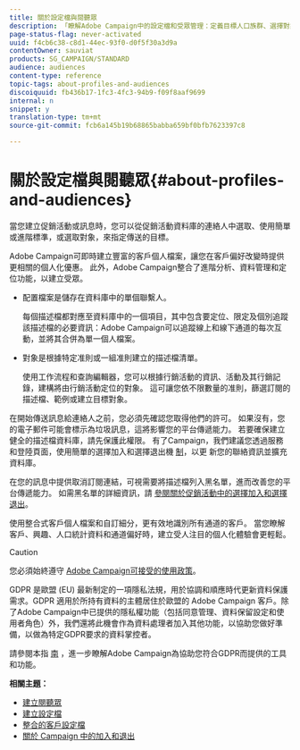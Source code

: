 ```yaml
---
title: 關於設定檔與閱聽眾
description: 「瞭解Adobe Campaign中的設定檔和受眾管理：定義目標人口族群、選擇對象、篩選收件者、收集資料及更新個人檔案。」
page-status-flag: never-activated
uuid: f4cb6c38-c8d1-44ec-93f0-d0f5f30a3d9a
contentOwner: sauviat
products: SG_CAMPAIGN/STANDARD
audience: audiences
content-type: reference
topic-tags: about-profiles-and-audiences
discoiquuid: fb436b17-1fc3-4fc3-94b9-f09f8aaf9699
internal: n
snippet: y
translation-type: tm+mt
source-git-commit: fcb6a145b19b68865babba659bf0bfb7623397c8

---
```



# 關於設定檔與閱聽眾{#about-profiles-and-audiences}

當您建立促銷活動或訊息時，您可以從促銷活動資料庫的連絡人中選取、使用簡單或進階標準，或選取對象，來指定傳送的目標。

Adobe Campaign可即時建立豐富的客戶個人檔案，讓您在客戶偏好改變時提供更相關的個人化優惠。 此外，Adobe Campaign整合了進階分析、資料管理和定位功能，以建立受眾。

* 配置檔案是儲存在資料庫中的單個聯繫人。

   每個描述檔都對應至資料庫中的一個項目，其中包含要定位、限定及個別追蹤該描述檔的必要資訊：Adobe Campaign可以追蹤線上和線下通道的每次互動，並將其合併為單一個人檔案。

* 對象是根據特定准則或一組准則建立的描述檔清單。

   使用工作流程和查詢編輯器，您可以根據行銷活動的資訊、活動及其行銷記錄，建構將由行銷活動定位的對象。 這可讓您依不限數量的准則，篩選訂閱的描述檔、範例或建立目標對象。

在開始傳送訊息給連絡人之前，您必須先確認您取得他們的許可。 如果沒有，您的電子郵件可能會標示為垃圾訊息，這將影響您的平台傳遞能力。 若要確保建立健全的描述檔資料庫，請先保護此權限。 有了Campaign，我們建議您透過服務和登陸頁面，使用簡單的選擇加入和選擇退出機 [制](../../audiences/using/creating-a-service.md)，以更 [](../../channels/using/getting-started-with-landing-pages.md) 新您的聯絡資訊並擴充資料庫。

在您的訊息中提供取消訂閱連結，可視需要將描述檔列入黑名單，進而改善您的平台傳遞能力。 如需黑名單的詳細資訊，請 [參閱關於促銷活動中的選擇加入和選擇退出](../../audiences/using/about-opt-in-and-opt-out-in-campaign.md)。

使用整合式客戶個人檔案和自訂細分，更有效地識別所有通道的客戶。 當您瞭解客戶、興趣、人口統計資料和通道偏好時，建立受人注目的個人化體驗會更輕鬆。

>[!CAUTION]
>
>您必須始終遵守 [Adobe Campaign可接受的使用政策](https://www.adobe.com/legal/terms/aup.html)。

GDPR 是歐盟 (EU) 最新制定的一項隱私法規，用於協調和順應時代更新資料保護需求。GDPR 適用於所持有資料的主體居住於歐盟的 Adobe Campaign 客戶。除了Adobe Campaign中已提供的隱私權功能（包括同意管理、資料保留設定和使用者角色）外，我們還將此機會作為資料處理者加入其他功能，以協助您做好準備，以做為特定GDPR要求的資料掌控者。

請參閱本指 [南](https://docs.campaign.adobe.com/doc/standard/getting_started/en/ACS_GDPR.html) ，進一步瞭解Adobe Campaign為協助您符合GDPR而提供的工具和功能。

**相關主題：**

* [建立閱聽眾](../../audiences/using/creating-audiences.md)
* [建立設定檔](../../audiences/using/creating-profiles.md)
* [整合的客戶設定檔](../../audiences/using/integrated-customer-profile.md)
* [關於 Campaign 中的加入和退出](../../audiences/using/about-opt-in-and-opt-out-in-campaign.md)

